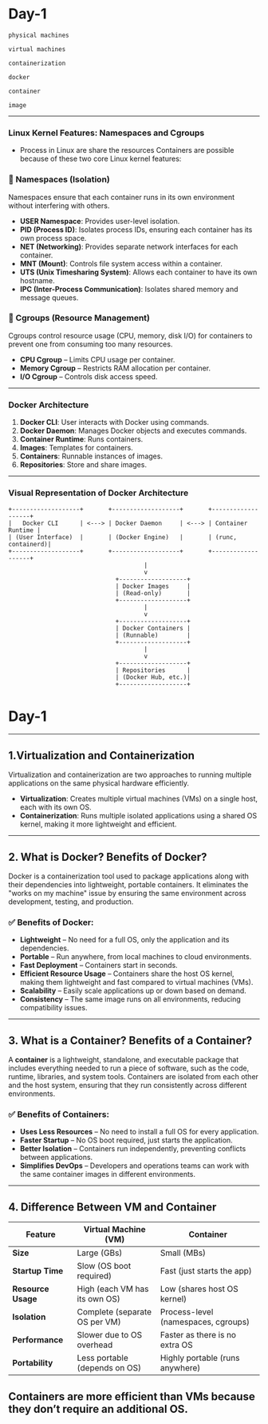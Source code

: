 # Day-1
`physical machines` 

`virtual machines`

`containerization`

`docker`

`container`

`image`

---
### Linux Kernel Features: Namespaces and Cgroups
- Process in Linux are share the resources
Containers are possible because of these two core Linux kernel features:  

### **📌 Namespaces** (Isolation)  
Namespaces ensure that each container runs in its own environment without interfering with others.    
- **USER Namespace**: Provides user-level isolation.  
- **PID (Process ID)**: Isolates process IDs, ensuring each container has its own process space.
- **NET (Networking)**: Provides separate network interfaces for each container.
- **MNT (Mount)**: Controls file system access within a container.
- **UTS (Unix Timesharing System)**: Allows each container to have its own hostname.
- **IPC (Inter-Process Communication)**: Isolates shared memory and message queues.

### **📌 Cgroups (Resource Management)**  
Cgroups control resource usage (CPU, memory, disk I/O) for containers to prevent one from consuming too many resources.  
- **CPU Cgroup** – Limits CPU usage per container.  
- **Memory Cgroup** – Restricts RAM allocation per container.  
- **I/O Cgroup** – Controls disk access speed. 


---
### Docker Architecture
1. **Docker CLI**: User interacts with Docker using commands.
2. **Docker Daemon**: Manages Docker objects and executes commands.
3. **Container Runtime**: Runs containers.
4. **Images**: Templates for containers.
5. **Containers**: Runnable instances of images.
6. **Repositories**: Store and share images.

---

### **Visual Representation of Docker Architecture**

```
+-------------------+       +-------------------+       +-------------------+
|   Docker CLI      | <---> | Docker Daemon     | <---> | Container Runtime |
| (User Interface)  |       | (Docker Engine)   |       | (runc, containerd)|
+-------------------+       +-------------------+       +-------------------+
                                      |
                                      v
                              +-------------------+
                              | Docker Images     |
                              | (Read-only)       |
                              +-------------------+
                                      |
                                      v
                              +-------------------+
                              | Docker Containers |
                              | (Runnable)        |
                              +-------------------+
                                      |
                                      v
                              +-------------------+
                              | Repositories      |
                              | (Docker Hub, etc.)|
                              +-------------------+
```






































































































































































































# Day-1
---
## **1.Virtualization and Containerization**
Virtualization and containerization are two approaches to running multiple applications on the same physical hardware efficiently.
- **Virtualization**: Creates multiple virtual machines (VMs) on a single host, each with its own OS.
- **Containerization**: Runs multiple isolated applications using a shared OS kernel, making it more lightweight and efficient.
---
 ## **2. What is Docker? Benefits of Docker?**  
Docker is a containerization tool used to package applications along with their dependencies into lightweight, portable containers. It eliminates the "works on my machine" issue by ensuring the same environment across development, testing, and production.

### **✅ Benefits of Docker:**  
- **Lightweight** – No need for a full OS, only the application and its dependencies.  
- **Portable** – Run anywhere, from local machines to cloud environments.  
- **Fast Deployment** – Containers start in seconds.  
- **Efficient Resource Usage** – Containers share the host OS kernel, making them lightweight and fast compared to virtual machines (VMs).  
- **Scalability** – Easily scale applications up or down based on demand.  
- **Consistency** – The same image runs on all environments, reducing compatibility issues.  
---
## **3. What is a Container? Benefits of a Container?**  
A **container** is a lightweight, standalone, and executable package that includes everything needed to run a piece of software, such as the code, runtime, libraries, and system tools. Containers are isolated from each other and the host system, ensuring that they run consistently across different environments.  

### **✅ Benefits of Containers:**  
- **Uses Less Resources** – No need to install a full OS for every application.  
- **Faster Startup** – No OS boot required, just starts the application.  
- **Better Isolation** – Containers run independently, preventing conflicts between applications.  
- **Simplifies DevOps** – Developers and operations teams can work with the same container images in different environments.  
---
## **4. Difference Between VM and Container**  

| Feature           | Virtual Machine (VM) | Container |
|------------------|---------------------|-----------|
| **Size** | Large (GBs) | Small (MBs) |
| **Startup Time** | Slow (OS boot required) | Fast (just starts the app) |
| **Resource Usage** | High (each VM has its own OS) | Low (shares host OS kernel) |
| **Isolation** | Complete (separate OS per VM) | Process-level (namespaces, cgroups) |
| **Performance** | Slower due to OS overhead | Faster as there is no extra OS |
| **Portability** | Less portable (depends on OS) | Highly portable (runs anywhere) |

**Containers are more efficient than VMs** because they don’t require an additional OS. 
---



